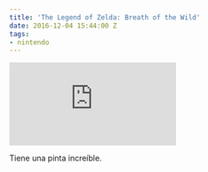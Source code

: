 ```yaml
---
title: 'The Legend of Zelda: Breath of the Wild'
date: 2016-12-04 15:44:00 Z
tags:
- nintendo
---
```


<iframe src="https://www.youtube.com/embed/-lbn5Fs_92Y" frameborder="0" allowfullscreen></iframe>

Tiene una pinta increíble.